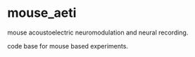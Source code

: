 # mouse_aeti
mouse acoustoelectric neuromodulation and neural recording. 


code base for mouse based experiments.




